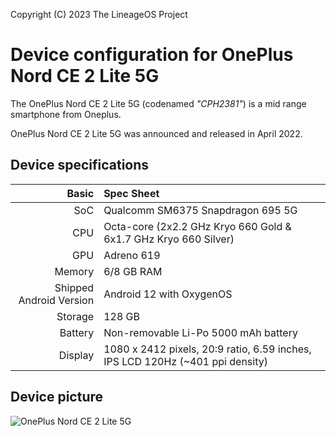 Copyright (C) 2023 The LineageOS Project

Device configuration for OnePlus Nord CE 2 Lite 5G
=========================================

The OnePlus Nord CE 2 Lite 5G (codenamed _"CPH2381"_) is a mid range smartphone from Oneplus.

OnePlus Nord CE 2 Lite 5G was announced and released in April 2022.

## Device specifications

Basic   | Spec Sheet
-------:|:-------------------------
SoC     | Qualcomm SM6375 Snapdragon 695 5G
CPU     | Octa-core (2x2.2 GHz Kryo 660 Gold & 6x1.7 GHz Kryo 660 Silver)
GPU     | Adreno 619
Memory  | 6/8 GB RAM
Shipped Android Version | Android 12 with OxygenOS
Storage | 128 GB
Battery | Non-removable Li-Po 5000 mAh battery
Display | 1080 x 2412 pixels, 20:9 ratio, 6.59 inches, IPS LCD 120Hz (~401 ppi density)

## Device picture

![OnePlus Nord CE 2 Lite 5G](https://oasis.opstatics.com/content/dam/oasis/page/2022/operation/apr/in/Nord-ce2-lite-Black.png)
